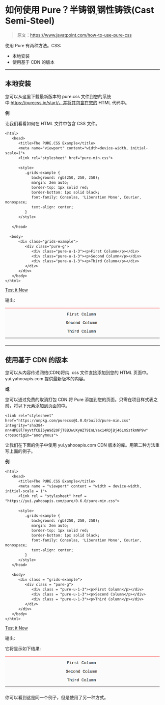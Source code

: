 # 如何使用 Pure？半铸钢ˌ钢性铸铁(Cast Semi-Steel)

> 原文：<https://www.javatpoint.com/how-to-use-pure-css>

使用 Pure 有两种方法。CSS:

*   本地安装
*   使用基于 CDN 的版本

* * *

## 本地安装

您可以从这里下载最新版本的 pure.css 文件到您的系统中:https://purecss.io/start/，并将其包含在您的 HTML 代码中。

**例**

让我们看看如何在 HTML 文件中包含 CSS 文件。

```
<html>
   <head>
      <title>The PURE.CSS Example</title>
      <meta name="viewport" content="width=device-width, initial-scale=1">
      <link rel="stylesheet" href="pure-min.css">

      <style>
         .grids-example {
            background: rgb(250, 250, 250);
            margin: 2em auto;
            border-top: 1px solid red;
            border-bottom: 1px solid black;			
            font-family: Consolas, 'Liberation Mono', Courier, monospace;
            text-align: center;					
         }
      </style>

   </head>

  <body>
      <div class="grids-example">
         <div class="pure-g">
            <div class="pure-u-1-3"><p>First Column</p></div>
            <div class="pure-u-1-3"><p>Second Column</p></div>
            <div class="pure-u-1-3"><p>Third Column</p></div>
         </div>
      </div>
   </body>
</html> 

```

[Test it Now](https://www.javatpoint.com/oprweb/test.jsp?filename=purecsshowtousepurecss1)

输出:

![PureCSS How to use pure css 1](img/011a00e86d921a5d0334f291d848e128.png)

* * *

## 使用基于 CDN 的版本

您可以从内容传递网络(CDN)将纯. css 文件直接添加到您的 HTML 页面中。yui.yahooapis.com 提供最新版本的内容。

**或**

您可以通过免费的取消打包 CDN 将 Pure 添加到您的页面。只需在项目样式表之前，将以下<link>元素添加到页面的中。

```
<link rel="stylesheet" 
href="https://unpkg.com/purecss@1.0.0/build/pure-min.css" integrity="sha384-nn4HPE8lTHyVtfCBi5yW9d20FjT8BJwUXyWZT9InLYax14RDjBj46LmSztkmNP9w" 
crossorigin="anonymous">

```

让我们在下面的例子中使用 yui.yahooapis.com CDN 版本的库。用第二种方法重写上面的例子。

**例**

```
<html>
   <head>
      <title>The PURE.CSS Example</title>
      <meta name = "viewport" content = "width = device-width, initial-scale = 1">
      <link rel = "stylesheet" href = "https://yui.yahooapis.com/pure/0.6.0/pure-min.css">

      <style>
         .grids-example {
            background: rgb(250, 250, 250);
            margin: 2em auto;
            border-top: 1px solid red;
            border-bottom: 1px solid black;			
            font-family: Consolas, 'Liberation Mono', Courier, monospace;
            text-align: center;					
         }
      </style>
   </head>

   <body>
      <div class = "grids-example">
         <div class = "pure-g">
            <div class = "pure-u-1-3"><p>First Column</p></div>
            <div class = "pure-u-1-3"><p>Second Column</p></div>
            <div class = "pure-u-1-3"><p>Third Column</p></div>
         </div>
      </div>
   </body>
</html>

```

[Test it Now](https://www.javatpoint.com/oprweb/test.jsp?filename=purecsshowtousepurecss2)

输出:

它将显示如下结果:

![PureCSS How to use pure css 2](img/3e63267f7d428d76cd3da3ab05a4699b.png)

你可以看到这是同一个例子，但是使用了另一种方式。